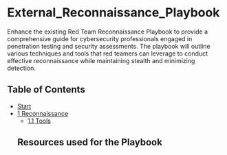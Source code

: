 # External_Reconnaissance_Playbook

Enhance the existing Red Team Reconnaissance Playbook to provide a comprehensive guide for cybersecurity professionals engaged in penetration testing and security assessments.
The playbook will outline various techniques and tools that red teamers can leverage to conduct effective reconnaissance while maintaining stealth and minimizing detection.

## Table of Contents

<ul>
    <li><a href="#start">Start</a></li>
    <li><a href="#reconnaissance">1 Reconnaissance</a>
        <ul>
            <li><a href="#tools">1.1 Tools</a></li>
</ul>

## Resources used for the Playbook
